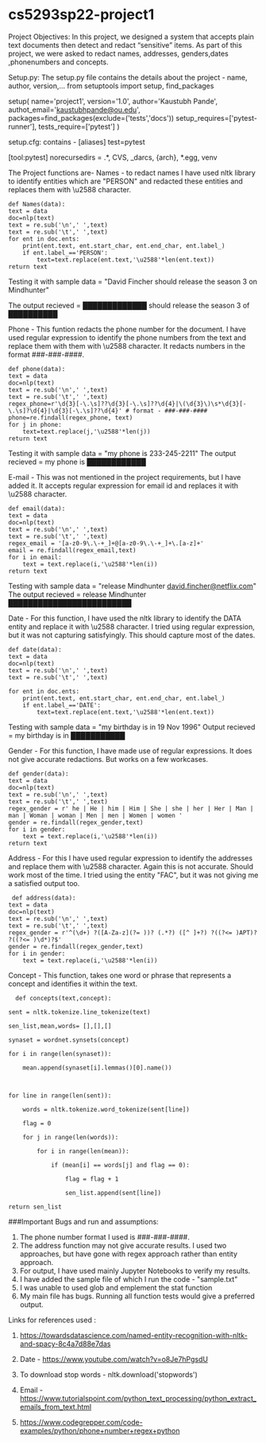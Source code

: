 # cs5293sp22-project1
Project Objectives: In this project, we designed a system that accepts plain text documents then detect and redact “sensitive” items. As part of this project, we were asked to redact names, addresses, genders,dates ,phonenumbers and concepts.



Setup.py: The setup.py file contains the details about the project - name, author, version,... from setuptools import setup, find_packages

setup( name='project1', version='1.0', author='Kaustubh Pande', authot_email='kaustubhpande@ou.edu', packages=find_packages(exclude=('tests','docs')) setup_requires=['pytest-runner'], tests_require=['pytest'] )

setup.cfg: contains - [aliases] test=pytest

[tool:pytest] norecursedirs = .*, CVS, _darcs, {arch}, *.egg, venv

The Project functions are-
Names - to redact names I have used nltk library to identify entities which are "PERSON" and redacted these entities and replaces them with \u2588 character. 
    
    def Names(data):
    text = data
    doc=nlp(text)
    text = re.sub('\n',' ',text)
    text = re.sub('\t',' ',text)
    for ent in doc.ents:
        print(ent.text, ent.start_char, ent.end_char, ent.label_)
        if ent.label_=='PERSON':
            text=text.replace(ent.text,'\u2588'*len(ent.text))
    return text

Testing it with sample data  = "David Fincher should release the season 3 on Mindhunter"

The output recieved = █████████████ should release the season 3 of ██████████

Phone - This funtion redacts the phone number for the document. I have used regular expression to identify the phone numbers from the text and replace them with them with \u2588 character. It redacts numbers in the format ###-###-####.
    
    def phone(data):
    text = data
    doc=nlp(text)
    text = re.sub('\n',' ',text)
    text = re.sub('\t',' ',text)
    regex_phone=r'\d{3}[-\.\s]??\d{3}[-\.\s]??\d{4}|\(\d{3}\)\s*\d{3}[-\.\s]?\d{4}|\d{3}[-\.\s]??\d{4}' # format - ###-###-####
    phone=re.findall(regex_phone, text)
    for j in phone:
        text=text.replace(j,'\u2588'*len(j))
    return text
Testing it with sample data = "my phone is 233-245-2211" 
The output recieved = my phone is ████████████

E-mail - This was not mentioned in the project requirements, but I have added it. It accepts regular expression for email id and replaces it with \u2588 character.
    
    def email(data):
    text = data
    doc=nlp(text)
    text = re.sub('\n',' ',text)
    text = re.sub('\t',' ',text)
    regex_email = '[a-z0-9\.\-+_]+@[a-z0-9\.\-+_]+\.[a-z]+'
    email = re.findall(regex_email,text)
    for i in email:
        text = text.replace(i,'\u2588'*len(i))
    return text
Testing with sample data = "release Mindhunter david.fincher@netflix.com" 
The output recieved = release Mindhunter █████████████████████████

Date - For this function, I have used the nltk library to identify the DATA entity and replace it with \u2588 character. I tried using regular expression, but it was not capturing satisfyingly. This should capture most of the dates.
    
    def date(data):
    text = data
    doc=nlp(text)
    text = re.sub('\n',' ',text)
    text = re.sub('\t',' ',text)
<!-- #    """I tried using regex, but it won't capture the right dates, so used entity label to capture dates.
 #      It is not perfect but captures most dates"""
#     regex_date = '(0[1-9]|1[012])[- /.](0[1-9]|[12][0-9]|3[01])[- /.](19|20)\d\d'
#     date = re.findall(regex_date,text)
#     for i in text:
#         for j in date:
#             j=j.replace(i,'\u2588'*len(i)) -->
    for ent in doc.ents:
        print(ent.text, ent.start_char, ent.end_char, ent.label_)
        if ent.label_=='DATE':
            text=text.replace(ent.text,'\u2588'*len(ent.text))

Testing with sample data = "my birthday is in 19 Nov 1996" 
Output recieved = my birthday is in ███████████

Gender - For this function, I have made use of regular expressions. It does not give accurate redactions. But works on a few workcases.

    def gender(data):
    text = data
    doc=nlp(text)
    text = re.sub('\n',' ',text)
    text = re.sub('\t',' ',text)
    regex_gender = r' he | He | him | Him | She | she | her | Her | Man | man | Woman | woman | Men | men | Women | women '
    gender = re.findall(regex_gender,text)
    for i in gender:
        text = text.replace(i,'\u2588'*len(i))
    return text


Address - For this I have used regular expression to identify the addresses and replace them with \u2588 character. Again this is not accurate. Should work most of the time. I tried using the entity "FAC", but it was not giving me a satisfied output too.

     def address(data):
    text = data
    doc=nlp(text)
    text = re.sub('\n',' ',text)
    text = re.sub('\t',' ',text)
    regex_gender = r'^(\d+) ?([A-Za-z](?= ))? (.*?) ([^ ]+?) ?((?<= )APT)? ?((?<= )\d*)?$'
    gender = re.findall(regex_gender,text)
    for i in gender:
        text = text.replace(i,'\u2588'*len(i))
    

<!-- # for ent in doc.ents:
#         #print(ent.text, ent.start_char, ent.end_char, ent.label_)
#         if ent.label_=='FAC':
#             text=text.replace(ent.text,'\u2588'*len(ent.text))

 -->
Concept - This function,  takes one word or phrase that represents a concept and identifies it within the text.
      
      def concepts(text,concept):

    sent = nltk.tokenize.line_tokenize(text)

    sen_list,mean,words= [],[],[]

    synaset = wordnet.synsets(concept)

    for i in range(len(synaset)):

        mean.append(synaset[i].lemmas()[0].name())

   

    for line in range(len(sent)):

        words = nltk.tokenize.word_tokenize(sent[line])

        flag = 0

        for j in range(len(words)):

            for i in range(len(mean)):

                if (mean[i] == words[j] and flag == 0):

                    flag = flag + 1

                    sen_list.append(sent[line])

    return sen_list
   

###Important Bugs and run and assumptions:
1. The phone number format I used is ###-###-####. 
2. The address function may not give accurate results. I used two approaches, but have gone with regex approach rather than entity approach.
3. For output, I have used mainly Jupyter Notebooks to verify my results. 
4. I have added the sample file of which I run the code - "sample.txt"
5. I was unable to used glob and emplement the stat function
6. My main file has bugs. Running all function tests would give a preferred output.



Links for references used :
1. https://towardsdatascience.com/named-entity-recognition-with-nltk-and-spacy-8c4a7d88e7das

2. Date - https://www.youtube.com/watch?v=o8Je7hPgsdU

3. To download stop words - nltk.download('stopwords')
4. Email - https://www.tutorialspoint.com/python_text_processing/python_extract_emails_from_text.html

5. https://www.codegrepper.com/code-examples/python/phone+number+regex+python

